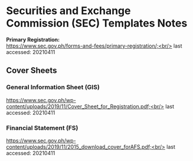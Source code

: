 # Securities and Exchange Commission (SEC) Templates Notes
<b>Primary Registration:</b><br/>
https://www.sec.gov.ph/forms-and-fees/primary-registration/;<br/> 
last accessed: 20210411

## Cover Sheets
### General Information Sheet (GIS)
https://www.sec.gov.ph/wp-content/uploads/2019/11/Cover_Sheet_for_Registration.pdf;<br/>
last accessed: 20210411

### Financial Statement (FS)
https://www.sec.gov.ph/wp-content/uploads/2019/11/2015_download_cover_forAFS.pdf;<br/>
last accessed: 20210411
